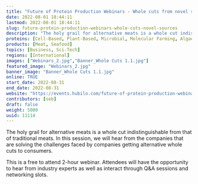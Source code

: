 ```yaml
---
title: "Future of Protein Production Webinars - Whole cuts from novel sources"
date: 2022-08-01 18:44:11
lastmod: 2022-08-01 18:44:11
slug: future-protein-production-webinars-whole-cuts-novel-sources
description: "The holy grail for alternative meats is a whole cut indistinguishable from that of traditional meats. In this session, we will hear from the companies that are solving the challenges faced by companies getting alternative whole cuts to consumers.This is a free to attend 2-hour webinar. Attendees will have the opportunity to hear from industry experts as well as interact through Q&A sessions and networking slots."
proteins: [Cell-Based, Plant-Based, Microbial, Molecular Farming, Algae, Fungi]
products: [Meat, Seafood]
topics: [Business, Sci-Tech]
regions: [International]
images: ["Webinars_2.jpg","Banner_Whole Cuts 1.1.jpg"]
featured_image: "Webinars_2.jpg"
banner_image: "Banner_Whole Cuts 1.1.jpg"
online: TRUE
start_date: 2022-08-31
end_date: 2022-08-31
website: "https://events.hubilo.com/future-of-protein-production-webinar-august/register"
contributors: [seb]
draft: false
weight: 5000
uuid: 11114
---
```

The holy grail for alternative meats is a whole cut indistinguishable
from that of traditional meats. In this session, we will hear from the
companies that are solving the challenges faced by companies getting
alternative whole cuts to consumers.

This is a free to attend 2-hour webinar. Attendees will have the
opportunity to hear from industry experts as well as interact through
Q&A sessions and networking slots.
